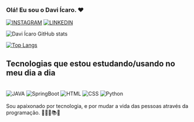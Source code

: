 ### Olá! Eu sou o Davi Ícaro. ❤️ 

[![INSTAGRAM](https://img.shields.io/badge/Instagram-E4405F?style=for-the-badge&logo=instagram&logoColor=white)](https://https://www.instagram.com/davi_icaro.py/)
[![LINKEDIN](https://img.shields.io/badge/LinkedIn-0077B5?style=for-the-badge&logo=linkedin&logoColor=white)](https://www.linkedin.com/in/davi-%C3%ADcaro-7550b1239/)

![Davi Ícaro GitHub stats](https://github-readme-stats.vercel.app/api?username=DaviIcaro&show_icons=true&theme=radical)



[![Top Langs](https://github-readme-stats.vercel.app/api/top-langs/?username=DaviIcaro&layout=Compact)](https://github.com/DaviIcaro/github-readme-stats)


## Tecnologias que estou estudando/usando no meu dia a dia

<div style="display: inline_block"><br/> 
<img align="center" alt="JAVA" src="https://img.shields.io/badge/Java-ED8B00?style=for-the-badge&logo=java&logoColor=white"/>
<img align="center" alt="SpringBoot" src="https://img.shields.io/badge/Spring-6DB33F?style=for-the-badge&logo=spring&logoColor=white"/>
<img align="center" alt="HTML" src="https://img.shields.io/badge/HTML5-E34F26?style=for-the-badge&logo=html5&logoColor=white"/>
<img align="center" alt="CSS" src="https://img.shields.io/badge/CSS-239120?&style=for-the-badge&logo=css3&logoColor=white"/>
<img align="center" alt="Python" src="https://img.shields.io/badge/Python-3776AB?style=for-the-badge&logo=python&logoColor=white" />

</div> <br/>
Sou apaixonado por tecnologia, e por mudar a vida das pessoas através da programação. 👨🏻‍💻📚💕
